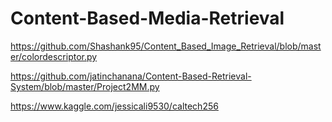 # Content-Based-Media-Retrieval

https://github.com/Shashank95/Content_Based_Image_Retrieval/blob/master/colordescriptor.py

https://github.com/jatinchanana/Content-Based-Retrieval-System/blob/master/Project2MM.py

https://www.kaggle.com/jessicali9530/caltech256
